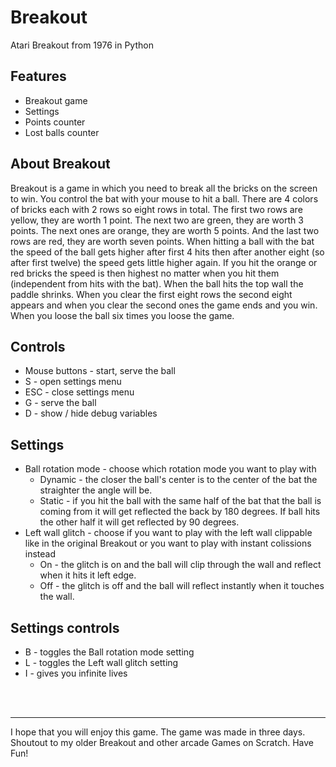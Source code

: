 # Breakout
Atari Breakout from 1976 in Python

## Features
* Breakout game
* Settings
* Points counter
* Lost balls counter

## About Breakout
Breakout is a game in which you need to break all the bricks on the screen to win. You control the bat with your mouse to hit a ball. There are 4 colors of bricks each with 2 rows so eight rows in total. The first two rows are yellow, they are worth 1 point. The next two are green, they are worth 3 points. The next ones are orange, they are worth 5 points. And the last two rows are red, they are worth seven points. When hitting a ball with the bat the speed of the ball gets higher after first 4 hits then after another eight (so after first twelve) the speed gets little higher again. If you hit the orange or red bricks the speed is then highest no matter when you hit them (independent from hits with the bat). When the ball hits the top wall the paddle shrinks. When you clear the first eight rows the second eight appears and when you clear the second ones the game ends and you win. When you loose the ball six times you loose the game.

## Controls
* Mouse buttons - start, serve the ball
* S - open settings menu
* ESC - close settings menu
* G - serve the ball
* D - show / hide debug variables

## Settings
* Ball rotation mode - choose which rotation mode you want to play with
    * Dynamic - the closer the ball's center is to the center of the bat the straighter the angle will be.
    * Static - if you hit the ball with the same half of the bat that the ball is coming from it will get reflected the back by 180 degrees. If ball hits the other half it will get reflected by 90 degrees.
* Left wall glitch - choose if you want to play with the left wall clippable like in the original Breakout or you want to play with instant colissions instead
    * On - the glitch is on and the ball will clip through the wall and reflect when it hits it left edge.
    * Off - the glitch is off and the ball will reflect instantly when it touches the wall.

## Settings controls
* B - toggles the Ball rotation mode setting
* L - toggles the Left wall glitch setting
* I - gives you infinite lives

<br>
<br>

---
I hope that you will enjoy this game. The game was made in three days. Shoutout to my older Breakout and other arcade Games on Scratch. Have Fun!
